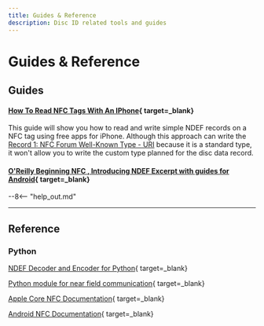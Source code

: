 ```yaml
---
title: Guides & Reference
description: Disc ID related tools and guides
---
```



# Guides & Reference

## Guides

#### [How To Read NFC Tags With An IPhone](https://seritag.com/learn/using-nfc/how-to-read-nfc-tags-with-an-iphone#:~:text=Note%20that%20your%20NFC%20tags,respond%20to%20tags%20without%20encoding.){ target=_blank}
This guide will show you how to read and write simple NDEF records on a NFC tag using free apps for iPhone. Although this approach can write the [Record 1: NFC Forum Well-Known Type - URI](/specification/disc-id/#record-1-nfc-forum-well-known-type-uri) because it is a standard type, it won't allow you to write the custom type planned for the disc data record.

#### [O'Reilly Beginning NFC , Introducing NDEF Excerpt with guides for Android](https://www.oreilly.com/library/view/beginning-nfc/9781449324094/ch04.html){ target=_blank}

--8<-- "help_out.md"

---

## Reference

### Python

[NDEF Decoder and Encoder for Python](https://ndeflib.readthedocs.io/en/stable/index.html){ target=_blank}

[Python module for near field communication](https://nfcpy.readthedocs.io/en/v0.13.6/index.html){ target=_blank}

[Apple Core NFC Documentation](https://developer.apple.com/documentation/corenfc){ target=_blank}

[Android NFC Documentation](https://developer.android.com/reference/android/nfc/package-summary){ target=_blank}




